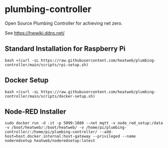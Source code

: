 # plumbing-controller
Open Source Plumbing Controller for achieving net zero.

See https://hwwiki.ddns.net/


## Standard Installation for Raspberry Pi

    bash <(curl -sL https://raw.githubusercontent.com/heatweb/plumbing-controller/main/scripts/rpi-setup.sh)



## Docker Setup

    bash <(curl -sL https://raw.githubusercontent.com/heatweb/plumbing-controller/main/scripts/docker-setup.sh)
 
 ## Node-RED Installer
 
    sudo docker run -d -it -p 5099:1880 --net mqtt -v node_red_setup:/data -v /boot/heatweb/:/boot/heatweb/ -v /home/pi/plumbing-controller/:/home/pi/plumbing-controller/ --add-host=host.docker.internal:host-gateway --privileged --name noderedsetup heatweb/noderedsetup:latest

